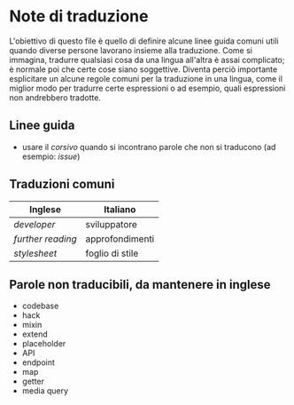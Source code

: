 # Note di traduzione

L'obiettivo di questo file è quello di definire alcune linee guida comuni utili quando diverse persone lavorano insieme alla traduzione. Come si immagina, tradurre qualsiasi cosa da una lingua all'altra è assai complicato; è normale poi che certe cose siano soggettive. Diventa perciò importante esplicitare un alcune regole comuni per la traduzione in una lingua, come il miglior modo per tradurre certe espressioni o ad esempio, quali espressioni non andrebbero tradotte.

## Linee guida
- usare il _corsivo_ quando si incontrano parole che non si traducono (ad esempio: _issue_)

## Traduzioni comuni

| Inglese                  | Italiano                                          |
|--------------------------|---------------------------------------------------|
| _developer_              | sviluppatore                                      |
| _further reading_        | approfondimenti                                   |
| _stylesheet_             | foglio di stile                                   |

## Parole non traducibili, da mantenere in inglese

* codebase
* hack
* mixin
* extend
* placeholder
* API
* endpoint
* map
* getter
* media query
